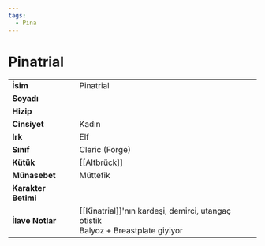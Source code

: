 ```yaml
---
tags:
  - Pina
---  
```

# Pinatrial   
|  |  |  
|---|---|  
| **İsim** | Pinatrial|  
| **Soyadı** | |  
| **Hizip** | |  
| **Cinsiyet** | Kadın|  
| **Irk** | Elf|  
| **Sınıf** | Cleric (Forge)|  
| **Kütük** | [[Altbrück]]|  
| **Münasebet** | Müttefik|  
| **Karakter Betimi** | |  
| **İlave Notlar** | [[Kinatrial]]'nın kardeşi, demirci, utangaç otistik<br>Balyoz + Breastplate giyiyor|  

